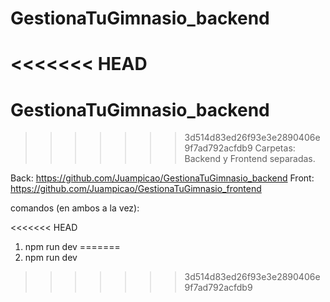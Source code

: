 # GestionaTuGimnasio_backend
<<<<<<< HEAD
=======

# GestionaTuGimnasio_backend
>>>>>>> 3d514d83ed26f93e3e2890406e9f7ad792acfdb9
Carpetas: Backend y Frontend separadas.

Back: https://github.com/Juampicao/GestionaTuGimnasio_backend
Front: https://github.com/Juampicao/GestionaTuGimnasio_frontend

comandos (en ambos a la vez): 

<<<<<<< HEAD
1) npm run dev
=======
1) npm run dev
>>>>>>> 3d514d83ed26f93e3e2890406e9f7ad792acfdb9
